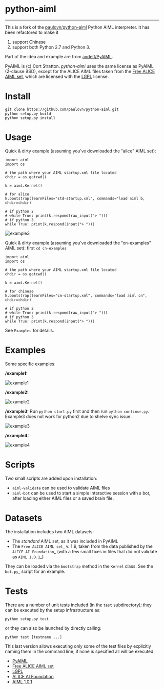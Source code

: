 # python-aiml

***********

This is a fork of the [paulovn/python-aiml](https://github.com/paulovn/python-aiml) Python AIML interpreter. It has been
refactored to make it 

1. support Chinese
2. support both Python 2.7 and Python 3.

Part of the idea and example are from [andelf/PyAIML](https://github.com/andelf/PyAIML/tree/9b46392935d223358f922c365a9ecb7ecbadc7ea). 

PyAIML is (c) Cort Stratton. *python-aiml* uses the same license as PyAIML 
(2-clause BSD), except for the ALICE AIML files taken from the [Free ALICE AIML set](https://code.google.com/archive/p/aiml-en-us-foundation-alice/), which are licensed with the [LGPL](http://www.gnu.org/licenses/lgpl.html) license.


Install
=======
```
git clone https://github.com/paulovn/python-aiml.git
python setup.py build
python setup.py install
```

Usage
=======
Quick & dirty example (assuming you've downloaded the "alice" AIML set):
```
import aiml
import os

# the path where your AIML startup.xml file located
chdir = os.getcwd()

k = aiml.Kernel()

# for alice
k.bootstrap(learnFiles="std-startup.xml", commands="load aiml b, chdir=chdir)

# if python 2
# while True: print(k.respond(raw_input("> ")))
# if python 3
while True: print(k.respond(input("> ")))
```

![example3](pictures/alice.png)


Quick & dirty example (assuming you've downloaded the "cn-examples" AIML set):
first ``cd cn-examples``
```
import aiml
import os

# the path where your AIML startup.xml file located
chdir = os.getcwd()

k = aiml.Kernel()

# for chinese
k.bootstrap(learnFiles="cn-startup.xml", commands="load aiml cn", chdir=chdir)

# if python 2
# while True: print(k.respond(raw_input("> ")))
# if python 3
while True: print(k.respond(input("> ")))

```

See ``Examples`` for details.

# Examples
Some specific examples:

**/example1:** 

![example1](pictures/example1.png)

**/example2:** 

![example2](pictures/example2.png)

**/example3:** 
Run ``python start.py`` first and then run ``python continue.py``. 
Example3 does not work for python2 due to shelve sync issue.

![example3](pictures/example3.png)

**/example4:** 

![example4](pictures/example4.png)


Scripts
=======

Two small scripts are added upon installation:

* ``aiml-validate`` can be used to validate AIML files
* ``aiml-bot`` can be used to start a simple interactive session with a bot,
  after loading either AIML files or a saved brain file.


Datasets
========

The installation includes two AIML datasets:

* The *standard* AIML set, as it was included in PyAIML
* The `Free ALICE AIML set`_ v. 1.9, taken from the data published by the
  `ALICE AI Foundation`_ (with a few small fixes in files that did not 
  validate as `AIML 1.0.1`_)

They can be loaded via the ``bootstrap`` method in the ``Kernel`` class. See 
the `bot.py`_ script for an example.

Tests
=====

There are a number of unit tests included (in the ``test`` subdirectory); they 
can be executed by the setup infrastructure as:

```
python setup.py test
```

or they can also be launched by directly calling:

```
python test [testname ...]
```

This last version allows executing only some of the test files by explicitly naming them in the command line; if none is specified all will be executed.

- [PyAIML](https://github.com/cdwfs/pyaiml)
- [Free ALICE AIML set](https://code.google.com/archive/p/aiml-en-us-foundation-alice/)
- [LGPL](http://www.gnu.org/licenses/lgpl.html)
- [ALICE AI Foundation](http://alice.pandorabots.com/)
- [AIML 1.0.1](http://www.alicebot.org/TR/2011/)








